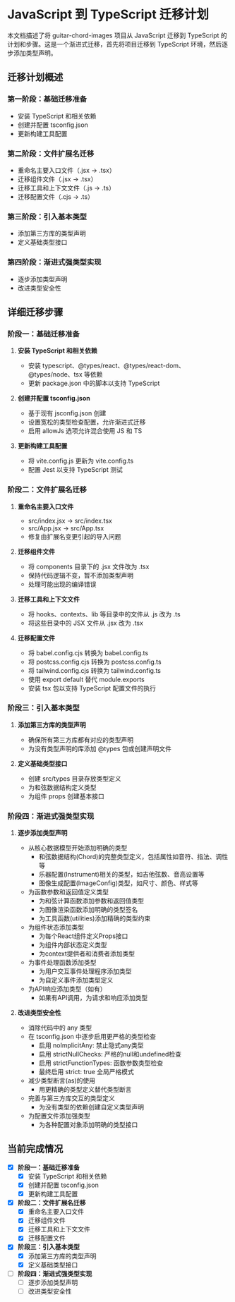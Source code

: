 # JavaScript 到 TypeScript 迁移计划

本文档描述了将 guitar-chord-images 项目从 JavaScript 迁移到 TypeScript 的计划和步骤。这是一个渐进式迁移，首先将项目迁移到 TypeScript 环境，然后逐步添加类型声明。

## 迁移计划概述

### 第一阶段：基础迁移准备

- 安装 TypeScript 和相关依赖
- 创建并配置 tsconfig.json
- 更新构建工具配置

### 第二阶段：文件扩展名迁移

- 重命名主要入口文件（.jsx → .tsx）
- 迁移组件文件（.jsx → .tsx）
- 迁移工具和上下文文件（.js → .ts）
- 迁移配置文件（.cjs → .ts）

### 第三阶段：引入基本类型

- 添加第三方库的类型声明
- 定义基础类型接口

### 第四阶段：渐进式强类型实现

- 逐步添加类型声明
- 改进类型安全性

## 详细迁移步骤

### 阶段一：基础迁移准备

1. **安装 TypeScript 和相关依赖**
   - 安装 typescript、@types/react、@types/react-dom、@types/node、tsx 等依赖
   - 更新 package.json 中的脚本以支持 TypeScript

2. **创建并配置 tsconfig.json**
   - 基于现有 jsconfig.json 创建
   - 设置宽松的类型检查配置，允许渐进式迁移
   - 启用 allowJs 选项允许混合使用 JS 和 TS

3. **更新构建工具配置**
   - 将 vite.config.js 更新为 vite.config.ts
   - 配置 Jest 以支持 TypeScript 测试

### 阶段二：文件扩展名迁移

1. **重命名主要入口文件**
   - src/index.jsx → src/index.tsx
   - src/App.jsx → src/App.tsx
   - 修复由扩展名变更引起的导入问题

2. **迁移组件文件**
   - 将 components 目录下的 .jsx 文件改为 .tsx
   - 保持代码逻辑不变，暂不添加类型声明
   - 处理可能出现的编译错误

3. **迁移工具和上下文文件**
   - 将 hooks、contexts、lib 等目录中的文件从 .js 改为 .ts
   - 将这些目录中的 JSX 文件从 .jsx 改为 .tsx

4. **迁移配置文件**
   - 将 babel.config.cjs 转换为 babel.config.ts
   - 将 postcss.config.cjs 转换为 postcss.config.ts
   - 将 tailwind.config.cjs 转换为 tailwind.config.ts
   - 使用 export default 替代 module.exports
   - 安装 tsx 包以支持 TypeScript 配置文件的执行

### 阶段三：引入基本类型

1. **添加第三方库的类型声明**
   - 确保所有第三方库都有对应的类型声明
   - 为没有类型声明的库添加 @types 包或创建声明文件

2. **定义基础类型接口**
   - 创建 src/types 目录存放类型定义
   - 为和弦数据结构定义类型
   - 为组件 props 创建基本接口

### 阶段四：渐进式强类型实现

1. **逐步添加类型声明**
   - 从核心数据模型开始添加明确的类型
     - 和弦数据结构(Chord)的完整类型定义，包括属性如音符、指法、调性等
     - 乐器配置(Instrument)相关的类型，如吉他弦数、音高设置等
     - 图像生成配置(ImageConfig)类型，如尺寸、颜色、样式等
   - 为函数参数和返回值定义类型
     - 为和弦计算函数添加参数和返回值类型
     - 为图像渲染函数添加明确的类型签名
     - 为工具函数(utilities)添加精确的类型约束
   - 为组件状态添加类型
     - 为每个React组件定义Props接口
     - 为组件内部状态定义类型
     - 为context提供者和消费者添加类型
   - 为事件处理函数添加类型
     - 为用户交互事件处理程序添加类型
     - 为自定义事件添加类型定义
   - 为API响应添加类型（如有）
     - 如果有API调用，为请求和响应添加类型

2. **改进类型安全性**
   - 消除代码中的 any 类型
   - 在 tsconfig.json 中逐步启用更严格的类型检查
     - 启用 noImplicitAny: 禁止隐式any类型
     - 启用 strictNullChecks: 严格的null和undefined检查
     - 启用 strictFunctionTypes: 函数参数类型检查
     - 最终启用 strict: true 全局严格模式
   - 减少类型断言(as)的使用
     - 用更精确的类型定义替代类型断言
   - 完善与第三方库交互的类型定义
     - 为没有类型的依赖创建自定义类型声明
   - 为配置文件添加强类型
     - 为各种配置对象添加明确的类型接口

## 当前完成情况

- [x] **阶段一：基础迁移准备**
  - [x] 安装 TypeScript 和相关依赖
  - [x] 创建并配置 tsconfig.json
  - [x] 更新构建工具配置

- [x] **阶段二：文件扩展名迁移**
  - [x] 重命名主要入口文件
  - [x] 迁移组件文件
  - [x] 迁移工具和上下文文件
  - [x] 迁移配置文件

- [x] **阶段三：引入基本类型**
  - [x] 添加第三方库的类型声明
  - [x] 定义基础类型接口

- [ ] **阶段四：渐进式强类型实现**
  - [ ] 逐步添加类型声明
  - [ ] 改进类型安全性